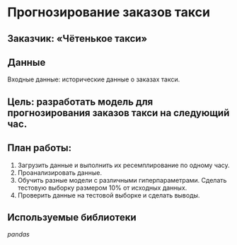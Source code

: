 # Прогнозирование заказов такси


## Заказчик: «Чётенькое такси»

## Данные
Входные данные:  исторические данные о заказах такси.



## Цель:  разработать модель для прогнозирования заказов такси на следующий час.

## План работы:

1. Загрузить данные и выполнить их ресемплирование по одному часу.
2. Проанализировать данные.
3. Обучить разные модели с различными гиперпараметрами. Сделать тестовую выборку размером 10% от исходных данных.
4. Проверить данные на тестовой выборке и сделать выводы.


## Используемые библиотеки
*pandas*
